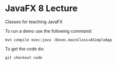 # JavaFX 8 Lecture

Classes for teaching JavaFX

To run a demo use the following command:

```
mvn compile exec:java -Dexec.mainClass=ASimpleApp
```

To get the code do:
```
git checkout code
```
